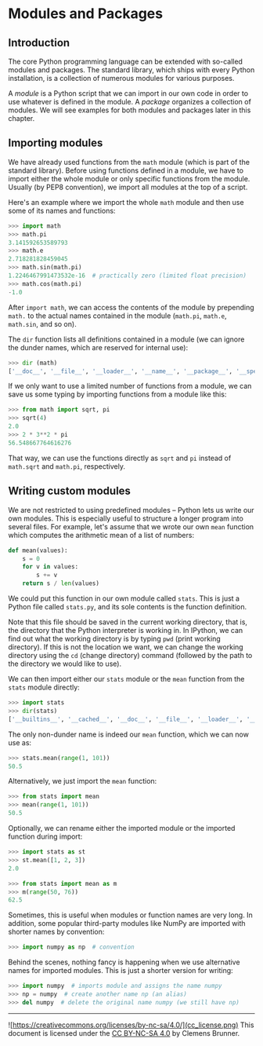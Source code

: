 Modules and Packages
====================
Introduction
------------
The core Python programming language can be extended with so-called modules and packages. The standard library, which ships with every Python installation, is a collection of numerous modules for various purposes.

A *module* is a Python script that we can import in our own code in order to use whatever is defined in the module. A *package* organizes a collection of modules. We will see examples for both modules and packages later in this chapter.

Importing modules
-----------------
We have already used functions from the `math` module (which is part of the standard library). Before using functions defined in a module, we have to import either the whole module or only specific functions from the module. Usually (by PEP8 convention), we import all modules at the top of a script.

Here's an example where we import the whole `math` module and then use some of its names and functions:

```python
>>> import math
>>> math.pi
3.141592653589793
>>> math.e
2.718281828459045
>>> math.sin(math.pi)
1.2246467991473532e-16  # practically zero (limited float precision)
>>> math.cos(math.pi)
-1.0
```

After `import math`, we can access the contents of the module by prepending `math.` to the actual names contained in the module (`math.pi`, `math.e`, `math.sin`, and so on).

The `dir` function lists all definitions contained in a module (we can ignore the dunder names, which are reserved for internal use):

```python
>>> dir (math)
['__doc__', '__file__', '__loader__', '__name__', '__package__', '__spec__', 'acos', 'acosh', 'asin', 'asinh', 'atan', 'atan2', 'atanh', 'ceil', 'comb', 'copysign', 'cos', 'cosh', 'degrees', 'dist', 'e', 'erf', 'erfc', 'exp', 'expm1', 'fabs', 'factorial', 'floor', 'fmod', 'frexp', 'fsum', 'gamma', 'gcd', 'hypot', 'inf', 'isclose', 'isfinite', 'isinf', 'isnan', 'isqrt', 'ldexp', 'lgamma', 'log', 'log10', 'log1p', 'log2', 'modf', 'nan', 'perm', 'pi', 'pow', 'prod', 'radians', 'remainder', 'sin', 'sinh', 'sqrt', 'tan', 'tanh', 'tau', 'trunc']
```

If we only want to use a limited number of functions from a module, we can save us some typing by importing functions from a module like this:

```python
>>> from math import sqrt, pi
>>> sqrt(4)
2.0
>>> 2 * 3**2 * pi
56.548667764616276
```

That way, we can use the functions directly as `sqrt` and `pi` instead of `math.sqrt` and `math.pi`, respectively.

Writing custom modules
----------------------
We are not restricted to using predefined modules &ndash; Python lets us write our own modules. This is especially useful to structure a longer program into several files. For example, let's assume that we wrote our own `mean` function which computes the arithmetic mean of a list of numbers:

```python
def mean(values):
    s = 0
    for v in values:
        s += v
    return s / len(values)
```

We could put this function in our own module called `stats`. This is just a Python file called `stats.py`, and its sole contents is the function definition.

Note that this file should be saved in the current working directory, that is, the directory that the Python interpreter is working in. In IPython, we can find out what the working directory is by typing `pwd` (print working directory). If this is not the location we want, we can change the working directory using the `cd` (change directory) command (followed by the path to the directory we would like to use).

We can then import either our `stats` module or the `mean` function from the `stats` module directly:

```python
>>> import stats
>>> dir(stats)
['__builtins__', '__cached__', '__doc__', '__file__', '__loader__', '__name__', '__package__', '__spec__', 'mean']
```

The only non-dunder name is indeed our `mean` function, which we can now use as:

```python
>>> stats.mean(range(1, 101))
50.5
```

Alternatively, we just import the `mean` function:

```python
>>> from stats import mean
>>> mean(range(1, 101))
50.5
```

Optionally, we can rename either the imported module or the imported function during import:

```python
>>> import stats as st
>>> st.mean([1, 2, 3])
2.0
```

```python
>>> from stats import mean as m
>>> m(range(50, 76))
62.5
```

Sometimes, this is useful when modules or function names are very long. In addition, some popular third-party modules like NumPy are imported with shorter names by convention:

```python
>>> import numpy as np  # convention
```

Behind the scenes, nothing fancy is happening when we use alternative names for imported modules. This is just a shorter version for writing:

```python
>>> import numpy  # imports module and assigns the name numpy
>>> np = numpy  # create another name np (an alias)
>>> del numpy  # delete the original name numpy (we still have np)
```


---
![https://creativecommons.org/licenses/by-nc-sa/4.0/](cc_license.png) This document is licensed under the [CC BY-NC-SA 4.0](https://creativecommons.org/licenses/by-nc-sa/4.0/) by Clemens Brunner.